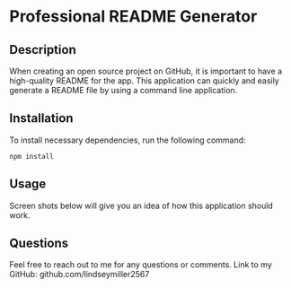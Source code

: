 # Professional README Generator

## Description
When creating an open source project on GitHub, it is important to have a high-quality README for the app. This application can quickly and easily generate a README file by using a command line application. 
  
## Installation
To install necessary dependencies, run the following command: 
```
npm install
```

## Usage
Screen shots below will give you an idea of how this application should work. 

## Questions
Feel free to reach out to me for any questions or comments. 
Link to my GitHub: github.com/lindseymiller2567